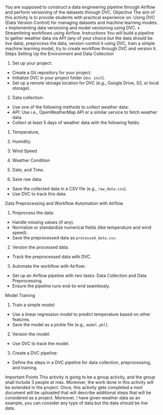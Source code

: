 You are supposed to construct a data engineering pipeline through Airflow and perform
versioning of the datasets through DVC.
Objective
The aim of this activity is to provide students with practical experience on:
Using DVC (Data Version Control) for managing datasets and machine learning models.
• Implementing data versioning and model versioning using DVC.
• Streamlining workflows using Airflow.
Instructions
You will build a pipeline to gather weather data via API (any of your choice but the data
should be live data), preprocess the data, version-control it using DVC, train a simple
machine learning model, try to create workflow through DVC and version it.
Steps
Setting Up the Environment and Data Collection
1. Set up your project:
- Create a Git repository for your project.
- Initialize DVC in your project folder (`dvc init`).
- Set up a remote storage location for DVC (e.g., Google Drive, S3, or local storage).
2. Data collection:
- Use one of the following methods to collect weather data:
- API: Use i.e., OpenWeatherMap API or a similar service to fetch weather data.
- Collect at least 5 days of weather data with the following fields:

1. Temperature,
2. Humidity
3. Wind Speed
4. Weather Condition
5. Date, and Time.

3. Save raw data:
- Save the collected data in a CSV file (e.g., `raw_data.csv`).
- Use DVC to track this data.

Data Preprocessing and Workflow Automation with Airflow
1. Preprocess the data:
- Handle missing values (if any).
- Normalize or standardize numerical fields (like temperature and wind speed).
- Save the preprocessed data as `processed_data.csv`.
2. Version the processed data:
- Track the preprocessed data with DVC.
3. Automate the workflow with Airflow:
- Set up an Airflow pipeline with two tasks: Data Collection and Data Preprocessing.
- Ensure the pipeline runs end-to-end seamlessly.

Model Training
1. Train a simple model:
- Use a linear regression model to predict temperature based on other features.
- Save the model as a pickle file (e.g., `model.pkl`).
2. Version the model:
- Use DVC to track the model.
3. Create a DVC pipeline:
- Define the steps in a DVC pipeline for data collection, preprocessing, and training.

Important Points
This activity is going to be a group activity, and the group shall include 3 people at max.
Moreover, the work done in this activity will be extended in the project. Once, this activity
gets completed a next document will be uploaded that will describe additional steps that
will be considered as a project. Moreover, I have given weather data as an example, you can
consider any type of data but the data should be live data.
